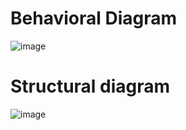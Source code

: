 # Behavioral Diagram

![image](https://user-images.githubusercontent.com/46986941/157895082-b0d00e0e-e787-4d1e-b731-093e3c25fd33.png)

# Structural diagram

![image](https://user-images.githubusercontent.com/46986941/157892965-de839614-291e-4d7c-8ef7-73d6994904c8.png)
